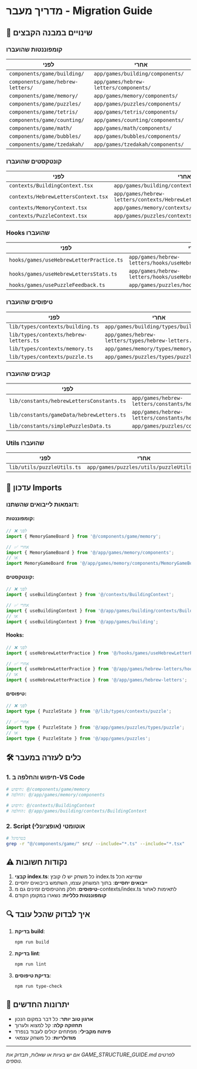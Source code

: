 # מדריך מעבר - Migration Guide

## 🔄 שינויים במבנה הקבצים

### קומפוננטות שהועברו

| לפני | אחרי |
|------|------|
| `components/game/building/` | `app/games/building/components/` |
| `components/game/hebrew-letters/` | `app/games/hebrew-letters/components/` |
| `components/game/memory/` | `app/games/memory/components/` |
| `components/game/puzzles/` | `app/games/puzzles/components/` |
| `components/game/tetris/` | `app/games/tetris/components/` |
| `components/game/counting/` | `app/games/counting/components/` |
| `components/game/math/` | `app/games/math/components/` |
| `components/game/bubbles/` | `app/games/bubbles/components/` |
| `components/game/tzedakah/` | `app/games/tzedakah/components/` |

### קונטקסטים שהועברו

| לפני | אחרי |
|------|------|
| `contexts/BuildingContext.tsx` | `app/games/building/contexts/BuildingContext.tsx` |
| `contexts/HebrewLettersContext.tsx` | `app/games/hebrew-letters/contexts/HebrewLettersContext.tsx` |
| `contexts/MemoryContext.tsx` | `app/games/memory/contexts/MemoryContext.tsx` |
| `contexts/PuzzleContext.tsx` | `app/games/puzzles/contexts/PuzzleContext.tsx` |

### Hooks שהועברו

| לפני | אחרי |
|------|------|
| `hooks/games/useHebrewLetterPractice.ts` | `app/games/hebrew-letters/hooks/useHebrewLetterPractice.ts` |
| `hooks/games/useHebrewLettersStats.ts` | `app/games/hebrew-letters/hooks/useHebrewLettersStats.ts` |
| `hooks/games/usePuzzleFeedback.ts` | `app/games/puzzles/hooks/usePuzzleFeedback.ts` |

### טיפוסים שהועברו

| לפני | אחרי |
|------|------|
| `lib/types/contexts/building.ts` | `app/games/building/types/building.ts` |
| `lib/types/contexts/hebrew-letters.ts` | `app/games/hebrew-letters/types/hebrew-letters.ts` |
| `lib/types/contexts/memory.ts` | `app/games/memory/types/memory.ts` |
| `lib/types/contexts/puzzle.ts` | `app/games/puzzles/types/puzzle.ts` |

### קבועים שהועברו

| לפני | אחרי |
|------|------|
| `lib/constants/hebrewLettersConstants.ts` | `app/games/hebrew-letters/constants/hebrewLettersConstants.ts` |
| `lib/constants/gameData/hebrewLetters.ts` | `app/games/hebrew-letters/constants/hebrewLetters.ts` |
| `lib/constants/simplePuzzlesData.ts` | `app/games/puzzles/constants/simplePuzzlesData.ts` |

### Utils שהועברו

| לפני | אחרי |
|------|------|
| `lib/utils/puzzleUtils.ts` | `app/games/puzzles/utils/puzzleUtils.ts` |

## 📝 עדכון Imports

### דוגמאות לייבואים שהשתנו:

#### קומפוננטות:
```typescript
// ❌ לפני
import { MemoryGameBoard } from '@/components/game/memory';

// ✅ אחרי
import { MemoryGameBoard } from '@/app/games/memory/components';
// או
import MemoryGameBoard from '@/app/games/memory/components/MemoryGameBoard';
```

#### קונטקסטים:
```typescript
// ❌ לפני
import { useBuildingContext } from '@/contexts/BuildingContext';

// ✅ אחרי
import { useBuildingContext } from '@/app/games/building/contexts/BuildingContext';
// או
import { useBuildingContext } from '@/app/games/building';
```

#### Hooks:
```typescript
// ❌ לפני
import { useHebrewLetterPractice } from '@/hooks/games/useHebrewLetterPractice';

// ✅ אחרי
import { useHebrewLetterPractice } from '@/app/games/hebrew-letters/hooks/useHebrewLetterPractice';
// או
import { useHebrewLetterPractice } from '@/app/games/hebrew-letters';
```

#### טיפוסים:
```typescript
// ❌ לפני
import type { PuzzleState } from '@/lib/types/contexts/puzzle';

// ✅ אחרי
import type { PuzzleState } from '@/app/games/puzzles/types/puzzle';
// או
import type { PuzzleState } from '@/app/games/puzzles';
```

## 🛠️ כלים לעזרה במעבר

### 1. חיפוש והחלפה ב-VS Code

```bash
# חיפוש: @/components/game/memory
# החלפה: @/app/games/memory/components

# חיפוש: @/contexts/BuildingContext
# החלפה: @/app/games/building/contexts/BuildingContext
```

### 2. Script אוטומטי (אופציונלי)

```bash
# בטרמינל
grep -r "@/components/game/" src/ --include="*.ts" --include="*.tsx"
```

## ⚠️ נקודות חשובות

1. **קבצי index.ts**: כל משחק יש לו קובץ index.ts שמייצא הכל
2. **ייבואים יחסיים**: בתוך המשחק עצמו, השתמש בייבואים יחסיים
3. **טיפוסים**: חלק מהטיפוסים זמינים גם מ-contexts/index.ts לתאימות לאחור
4. **קומפוננטות כלליות**: נשארו במקומן הקודם

## 🔍 איך לבדוק שהכל עובד

1. **בדיקת build**:
   ```bash
   npm run build
   ```

2. **בדיקת lint**:
   ```bash
   npm run lint
   ```

3. **בדיקת טיפוסים**:
   ```bash
   npm run type-check
   ```

## 🚀 יתרונות החדשים

- **ארגון טוב יותר**: כל דבר במקום הנכון
- **תחזוקה קלה**: קל למצוא ולערוך
- **פיתוח מקבילי**: מפתחים יכולים לעבוד בנפרד
- **מודולריות**: כל משחק עצמאי

---

*אם יש בעיות או שאלות, תבדוק את GAME_STRUCTURE_GUIDE.md לפרטים נוספים.*

